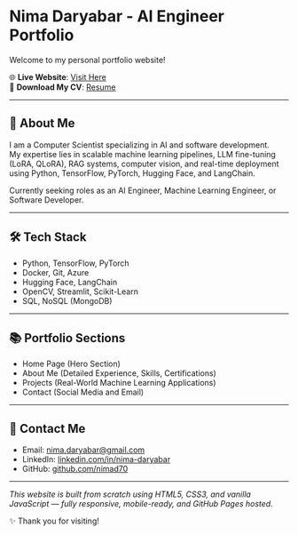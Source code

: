 # Nima Daryabar - AI Engineer Portfolio

Welcome to my personal portfolio website!

🌐 **Live Website**: [Visit Here](https://yourusername.github.io/your-portfolio/)  
📄 **Download My CV**: [Resume](Nima_Daryabar_Resume_AI%20(1).pdf)

---

## 🚀 About Me
I am a Computer Scientist specializing in AI and software development.  
My expertise lies in scalable machine learning pipelines, LLM fine-tuning (LoRA, QLoRA), RAG systems, computer vision, and real-time deployment using Python, TensorFlow, PyTorch, Hugging Face, and LangChain.

Currently seeking roles as an AI Engineer, Machine Learning Engineer, or Software Developer.

---

## 🛠 Tech Stack
- Python, TensorFlow, PyTorch
- Docker, Git, Azure
- Hugging Face, LangChain
- OpenCV, Streamlit, Scikit-Learn
- SQL, NoSQL (MongoDB)

---

## 📚 Portfolio Sections
- Home Page (Hero Section)
- About Me (Detailed Experience, Skills, Certifications)
- Projects (Real-World Machine Learning Applications)
- Contact (Social Media and Email)

---

## 📩 Contact Me
- Email: [nima.daryabar@gmail.com](mailto:nima.daryabar@gmail.com)
- LinkedIn: [linkedin.com/in/nima-daryabar](https://linkedin.com/in/nima-daryabar)
- GitHub: [github.com/nimad70](https://github.com/nimad70)

---

_This website is built from scratch using HTML5, CSS3, and vanilla JavaScript — fully responsive, mobile-ready, and GitHub Pages hosted._

✨ Thank you for visiting!
